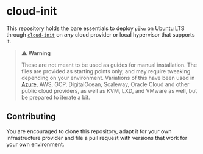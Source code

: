 # cloud-init

This repository holds the bare essentials to deploy [`piku`][piku] on Ubuntu LTS through [`cloud-init`][ci] on  _any_ cloud provider or local hypervisor that supports it.

> ⚠️ **Warning**
>
> These are not meant to be used as guides for manual installation. The files are provided as starting points only, and may require tweaking depending on your environment. Variations of this have been used in [Azure][az], AWS, GCP, DigitalOcean, Scaleway, Oracle Cloud and other public cloud providers, as well as KVM, LXD, and VMware as well, but be prepared to iterate a bit.

## Contributing

You are encouraged to clone this repository, adapt it for your own infrastructure provider and file a pull request with versions that work for your own environment.

[az]: http://azure.microsoft.com/
[azcli]: https://docs.microsoft.com/en-us/cli/azure/install-azure-cli
[piku]: https://github.com/piku
[ci]: https://cloudinit.readthedocs.io
